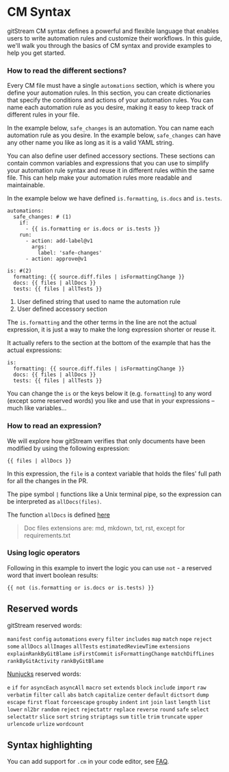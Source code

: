 # CM Syntax

gitStream CM syntax defines a powerful and flexible language that enables users to write automation rules and customize their workflows. In this guide, we'll walk you through the basics of CM syntax and provide examples to help you get started.

### How to read the different sections?

Every CM file must have a single `automations` section, which is where you define your automation rules. In this section, you can create dictionaries that specify the conditions and actions of your automation rules. You can name each automation rule as you desire, making it easy to keep track of different rules in your file. 

In the example below, `safe_changes` is an automation. You can name each automation rule as you desire. In the example below, `safe_changes` can have any other name you like as long as it is a valid YAML string.

You can also define user defined accessory sections. These sections can contain common variables and expressions that you can use to simplify your automation rule syntax and reuse it in different rules within the same file. This can help make your automation rules more readable and maintainable.

In the example below we have defined `is.formatting`, `is.docs` and `is.tests`.

```yaml+jinja
automations:
  safe_changes: # (1)
    if:
      - {{ is.formatting or is.docs or is.tests }}
    run: 
      - action: add-label@v1
        args:
          label: 'safe-changes'
      - action: approve@v1

is: #(2)
  formatting: {{ source.diff.files | isFormattingChange }}
  docs: {{ files | allDocs }}
  tests: {{ files | allTests }}
```

1.  User defined string that used to name the automation rule
2.  User defined accessory section

The `is.formatting` and the other terms in the line are not the actual expression, it is just a way to make the long expression shorter or reuse it.

It actually refers to the section at the bottom of the example that has the actual expressions:

```yaml+jinja
is:
  formatting: {{ source.diff.files | isFormattingChange }}
  docs: {{ files | allDocs }}
  tests: {{ files | allTests }}
```

You can change the `is` or the keys below it (e.g. `formatting`) to any word (except some reserved words) you like and use that in your expressions – much like variables…

### How to read an expression?

We will explore how gitStream verifies that only documents have been modified by using the following expression:

```
{{ files | allDocs }}
```

In this expression, the `file` is a context variable that holds the files' full path for all the changes in the PR.

The pipe symbol `|` functions like a Unix terminal pipe, so the expression can be interpreted as `allDocs(files)`.

The function `allDocs` is defined [here](/filter-functions/#alldocs) 

> Doc files extensions are: md, mkdown, txt, rst, except for requirements.txt

### Using logic operators

Following in this example to invert the logic you can use `not` - a reserved word that invert boolean results: 

```yaml+jinja
{{ not (is.formatting or is.docs or is.tests) }}
```

## Reserved words

gitStream reserved words:

`manifest` `config` `automations` `every` `filter` `includes` `map` `match` `nope` `reject` `some` `allDocs` `allImages` `allTests` `estimatedReviewTime` `extensions` `explainRankByGitBlame` `isFirstCommit` `isFormattingChange` `matchDiffLines` `rankByGitActivity` `rankByGitBlame`

[Nunjucks](https://mozilla.github.io/nunjucks/templating.html#builtin-filters) reserved words:

`e` `if` `for` `asyncEach` `asyncAll` `macro` `set` `extends` `block` `include` `import` `raw` `verbatim` `filter` `call` `abs` `batch` `capitalize` `center` `default` `dictsort` `dump` `escape` `first` `float` `forceescape` `groupby` `indent` `int` `join` `last` `length` `list` `lower` `nl2br` `random` `reject` `rejectattr` `replace` `reverse` `round` `safe` `select` `selectattr` `slice` `sort` `string` `striptags` `sum` `title` `trim` `truncate` `upper` `urlencode` `urlize` `wordcount`

## Syntax highlighting

You can add support for `.cm` in your code editor, see [FAQ](https://docs.gitstream.cm/faq/#is-there-cm-syntax-highlighting).
